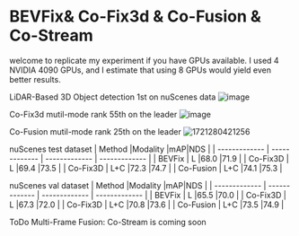 # BEVFix& Co-Fix3d & Co-Fusion & Co-Stream

welcome to replicate my experiment if you have GPUs available. I used 4 NVIDIA 4090 GPUs, and I estimate that using 8 GPUs would yield even better results.

LiDAR-Based 3D Object detection 1st on nuScenes data
![image](https://github.com/user-attachments/assets/de987d56-41c1-416b-8dd6-de78e8412a6e)

Co-Fix3d mutil-mode rank 55th on the leader
![image](https://github.com/user-attachments/assets/aa84d720-59d6-41c5-9a26-c4f400f289c5)

Co-Fusion mutil-mode rank 25th on the leader
![1721280421256](https://github.com/user-attachments/assets/3813c88b-0c46-4583-986b-51d49a9b0733)

nuScenes test dataset 
| Method |Modality |mAP|NDS |
| ------------- | ------------- | ------------- | ------------- |
| BEVFix  | L  |68.0  |71.9 |
| Co-Fix3D  | L  |69.4  |73.5 |
| Co-Fix3D  | L+C  |72.3  |74.7  |
| Co-Fusion  | L+C  |74.1  |75.3  |


nuScenes val dataset 
| Method |Modality |mAP|NDS |
| ------------- | ------------- | ------------- | ------------- |
| BEVFix  | L  |65.5  |70.0 |
| Co-Fix3D  | L  |67.3  |72.0 |
| Co-Fix3D  | L+C  |70.8  |73.6  |
| Co-Fusion  | L+C  |73.5  |74.9  |

ToDo Multi-Frame Fusion: Co-Stream is coming soon
